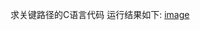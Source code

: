 求关键路径的C语言代码
运行结果如下:
[image](https://user-images.githubusercontent.com/27213623/115416989-d329f300-a22a-11eb-9423-a86eb677c0c2.png)
